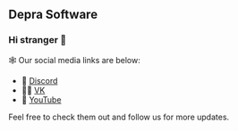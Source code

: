 ## Depra Software

### Hi stranger 👋

🕸️ Our social media links are below:

- 💬 [Discord](https://discord.gg/nXBsu98y)
- 👩‍💻 [VK](https://vk.com/deprainc)
- 🍿 [YouTube](https://www.youtube.com/channel/UCC3Rek2fu6GR6bePOytcaaQ)

Feel free to check them out and follow us for more updates.
